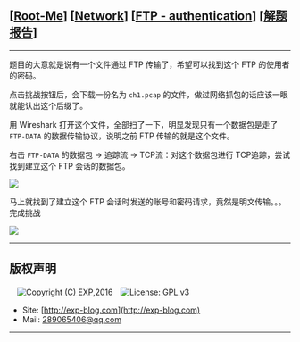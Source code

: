 ## [[Root-Me](https://www.root-me.org/)] [[Network](https://www.root-me.org/en/Challenges/Network/)] [[FTP - authentication](https://www.root-me.org/en/Challenges/Network/FTP-authentication)] [[解题报告](https://exp-blog.com/safe/ctf/rootme/network/ftp-authentication/)]

------

题目的大意就是说有一个文件通过 FTP 传输了，希望可以找到这个 FTP 的使用者的密码。

点击挑战按钮后，会下载一份名为 `ch1.pcap` 的文件，做过网络抓包的话应该一眼就能认出这个后缀了。

用 Wireshark 打开这个文件，全部扫了一下，明显发现只有一个数据包是走了 `FTP-DATA` 的数据传输协议，说明之前 FTP 传输的就是这个文件。

右击 `FTP-DATA` 的数据包 -> 追踪流 -> TCP流：对这个数据包进行 TCP追踪，尝试找到建立这个 FTP 会话的数据包。

![](https://github.com/lyy289065406/CTF-Solving-Reports/blob/master/rootme/Network/%5B01%5D%20%5B5P%5D%20FTP%20-%20authentication/imgs/01.png)

马上就找到了建立这个 FTP 会话时发送的账号和密码请求，竟然是明文传输。。。完成挑战

![](https://github.com/lyy289065406/CTF-Solving-Reports/blob/master/rootme/Network/%5B01%5D%20%5B5P%5D%20FTP%20-%20authentication/imgs/02.png)

------

## 版权声明

　[![Copyright (C) EXP,2016](https://img.shields.io/badge/Copyright%20(C)-EXP%202016-blue.svg)](http://exp-blog.com)　[![License: GPL v3](https://img.shields.io/badge/License-GPL%20v3-blue.svg)](https://www.gnu.org/licenses/gpl-3.0)
  

- Site: [http://exp-blog.com](http://exp-blog.com) 
- Mail: <a href="mailto:289065406@qq.com?subject=[EXP's Github]%20Your%20Question%20（请写下您的疑问）&amp;body=What%20can%20I%20help%20you?%20（需要我提供什么帮助吗？）">289065406@qq.com</a>


------
